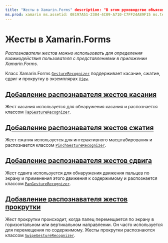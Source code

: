```yaml
---
title: "Жесты в Xamarin.Forms" description: "В этом руководстве объясняется, как распознаватели жестов Xamarin.Forms можно использовать для определения взаимодействия пользователя с представлениями в приложении Xamarin.Forms".
ms.prod: xamarin ms.assetid: 0E197A51-2304-4C09-A710-C7FF24A89F15 ms.technology: xamarin-forms author: davidbritch ms.author: dabritch ms.date: 07/25/2018 no-loc: [Xamarin.Forms, Xamarin.Essentials]
---
```


# <a name="xamarinforms-gestures"></a>Жесты в Xamarin.Forms

_Распознаватели жестов можно использовать для определения взаимодействия пользователя с представлениями в приложении Xamarin.Forms._

Класс Xamarin.Forms [`GestureRecognizer`](xref:Xamarin.Forms.GestureRecognizer) поддерживает касание, сжатие, сдвиг и прокрутку в экземплярах [`View`](xref:Xamarin.Forms.View).

## <a name="adding-a-tap-gesture-recognizer"></a>[Добавление распознавателя жестов касания](tap.md)

Жест касания используется для обнаружения касания и распознается классом [`TapGestureRecognizer`](xref:Xamarin.Forms.TapGestureRecognizer).

## <a name="adding-a-pinch-gesture-recognizer"></a>[Добавление распознавателя жестов сжатия](pinch.md)

Жест сжатия используется для интерактивного масштабирования и распознается классом [`PinchGestureRecognizer`](xref:Xamarin.Forms.PinchGestureRecognizer).

## <a name="adding-a-pan-gesture-recognizer"></a>[Добавление распознавателя жестов сдвига](pan.md)

Жест сдвига используется для обнаружения движения пальцев по экрану и применения этого движения к содержимому и распознается классом [`PanGestureRecognizer`](xref:Xamarin.Forms.PanGestureRecognizer).

## <a name="adding-a-swipe-gesture-recognizer"></a>[Добавление распознавателя жестов прокрутки](swipe.md)

Жест прокрутки происходит, когда палец перемещается по экрану в горизонтальном или вертикальном направлении. Он часто используется для перемещения по содержимому. Жесты прокрутки распознаются классом [`SwipeGestureRecognizer`](xref:Xamarin.Forms.SwipeGestureRecognizer).
